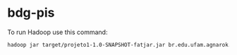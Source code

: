 # bdg-pis
To run Hadoop use this command:
```bash
hadoop jar target/projeto1-1.0-SNAPSHOT-fatjar.jar br.edu.ufam.agnarok.WordCount -input Shakespeare.txt -output wc -reducers 5
```
